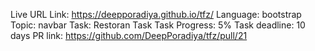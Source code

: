 Live URL Link: https://deepporadiya.github.io/tfz/
Language: bootstrap
Topic: navbar
Task: Restoran Task
Task Progress: 5%
Task deadline: 10 days
PR link: https://github.com/DeepPoradiya/tfz/pull/21
